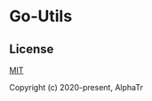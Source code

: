 # Go-Utils

## License

[MIT](https://opensource.org/licenses/MIT)

Copyright (c) 2020-present, AlphaTr
